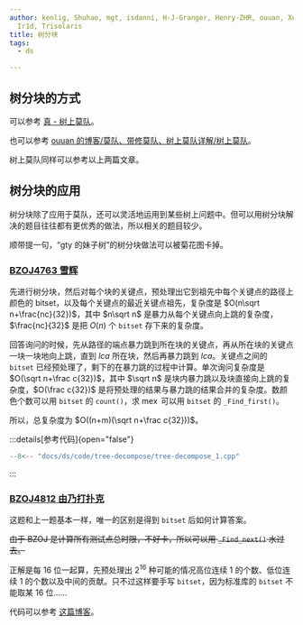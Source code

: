 ```yaml
---
author: kenlig, Shuhao, mgt, isdanni, H-J-Granger, Henry-ZHR, ouuan, Xeonacid,
  Ir1d, Trisolaris
title: 树分块
tags:
  - ds

---
```


## 树分块的方式

可以参考 [真 - 树上莫队](../misc/mo-algo.md#\_14)。

也可以参考 [ouuan 的博客/莫队、带修莫队、树上莫队详解/树上莫队](https://ouuan.github.io/莫队、带修莫队、树上莫队详解/#树上莫队)。

树上莫队同样可以参考以上两篇文章。

## 树分块的应用

树分块除了应用于莫队，还可以灵活地运用到某些树上问题中。但可以用树分块解决的题目往往都有更优秀的做法，所以相关的题目较少。

顺带提一句，“gty 的妹子树”的树分块做法可以被菊花图卡掉。

### [BZOJ4763 雪辉](https://www.luogu.com.cn/problem/P3603)

先进行树分块，然后对每个块的关键点，预处理出它到祖先中每个关键点的路径上颜色的 bitset，以及每个关键点的最近关键点祖先，复杂度是 $O(n\sqrt n+\frac{nc}{32})$，其中 $n\sqrt n$ 是暴力从每个关键点向上跳的复杂度，$\frac{nc}{32}$ 是把 $O(n)$ 个 `bitset` 存下来的复杂度。

回答询问的时候，先从路径的端点暴力跳到所在块的关键点，再从所在块的关键点一块一块地向上跳，直到 $lca$ 所在块，然后再暴力跳到 $lca$。关键点之间的 `bitset` 已经预处理了，剩下的在暴力跳的过程中计算。单次询问复杂度是 $O(\sqrt n+\frac c{32})$，其中 $\sqrt n$ 是块内暴力跳以及块直接向上跳的复杂度，$O(\frac c{32})$ 是将预处理的结果与暴力跳的结果合并的复杂度。数颜色个数可以用 `bitset` 的 `count()`，求 $\operatorname{mex}$ 可以用 `bitset` 的 `_Find_first()`。

所以，总复杂度为 $O((n+m)(\sqrt n+\frac c{32}))$。

:::details[参考代码]{open="false"}
```cpp
--8<-- "docs/ds/code/tree-decompose/tree-decompose_1.cpp"
```
:::

### [BZOJ4812 由乃打扑克](https://www.luogu.com.cn/problem/P5356)

这题和上一题基本一样，唯一的区别是得到 `bitset` 后如何计算答案。

~~由于 BZOJ 是计算所有测试点总时限，不好卡，所以可以用 `_Find_next()` 水过去。~~

正解是每 $16$ 位一起算，先预处理出 $2^{16}$ 种可能的情况高位连续 $1$ 的个数、低位连续 $1$ 的个数以及中间的贡献。只不过这样要手写 `bitset`，因为标准库的 `bitset` 不能取某 $16$ 位……

代码可以参考 [这篇博客](https://www.cnblogs.com/FallDream/p/bzoj4763.html)。
